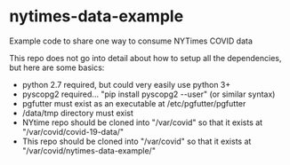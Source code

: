 # nytimes-data-example
Example code to share one way to consume NYTimes COVID data

This repo does not go into detail about how to setup all the dependencies, but here are some basics:
- python 2.7 required, but could very easily use python 3+
- pyscopg2 required... "pip install pyscopg2 --user"  (or similar syntax)
- pgfutter must exist as an executable at /etc/pgfutter/pgfutter
- /data/tmp directory must exist
- NYtime repo should be cloned into "/var/covid" so that it exists at "/var/covid/covid-19-data/"
- This repo should be cloned into "/var/covid" so that it exists at "/var/covid/nytimes-data-example/"
